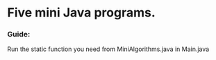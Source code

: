 # Five mini Java programs.
### Guide:
Run the static function you need from MiniAlgorithms.java in Main.java
